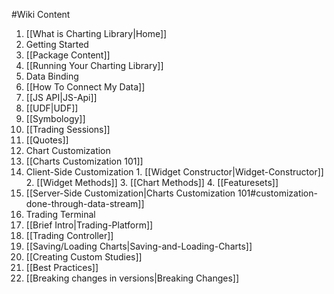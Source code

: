 #Wiki Content

1. [[What is Charting Library|Home]]
2. Getting Started
  1. [[Package Content]]
  2. [[Running Your Charting Library]]
3. Data Binding
  1. [[How To Connect My Data]]
  2. [[JS API|JS-Api]]
  3. [[UDF|UDF]]
  4. [[Symbology]]
  5. [[Trading Sessions]]
  6. [[Quotes]]
4. Chart Customization
  1. [[Charts Customization 101]]
  2. Client-Side Customization
    1. [[Widget Constructor|Widget-Constructor]]
    2. [[Widget Methods]]
    3. [[Chart Methods]]
    4. [[Featuresets]]
  3. [[Server-Side Customization|Charts Customization 101#customization-done-through-data-stream]]
5. Trading Terminal
  1. [[Brief Intro|Trading-Platform]]
  2. [[Trading Controller]]
6. [[Saving/Loading Charts|Saving-and-Loading-Charts]]
7. [[Creating Custom Studies]]
8. [[Best Practices]]
9. [[Breaking changes in versions|Breaking Changes]]